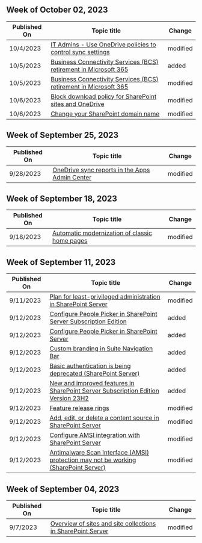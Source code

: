 <!-- This file is generated automatically each week. Changes made to this file will be overwritten.-->



## Week of October 02, 2023


| Published On |Topic title | Change |
|------|------------|--------|
| 10/4/2023 | [IT Admins - Use OneDrive policies to control sync settings](/SharePoint/use-group-policy) | modified |
| 10/5/2023 | [Business Connectivity Services (BCS) retirement in Microsoft 365](/SharePoint/business-connectivity-services-retirement) | added |
| 10/5/2023 | [Business Connectivity Services (BCS) retirement in Microsoft 365](/SharePoint/business-connectivity-services-retirement) | modified |
| 10/6/2023 | [Block download policy for SharePoint sites and OneDrive](/SharePoint/block-download-from-sites) | modified |
| 10/6/2023 | [Change your SharePoint domain name](/SharePoint/change-your-sharepoint-domain-name) | modified |


## Week of September 25, 2023


| Published On |Topic title | Change |
|------|------------|--------|
| 9/28/2023 | [OneDrive sync reports in the Apps Admin Center](/SharePoint/sync-health) | modified |


## Week of September 18, 2023


| Published On |Topic title | Change |
|------|------------|--------|
| 9/18/2023 | [Automatic modernization of classic home pages](/SharePoint/disable-auto-modernization-classic-home-pages) | modified |


## Week of September 11, 2023


| Published On |Topic title | Change |
|------|------------|--------|
| 9/11/2023 | [Plan for least-privileged administration in SharePoint Server](/SharePoint/security-for-sharepoint-server/plan-for-least-privileged-administration) | modified |
| 9/12/2023 | [Configure People Picker in SharePoint Server Subscription Edition](/SharePoint/administration/configure-people-picker-subscription-edition) | added |
| 9/12/2023 | [Configure People Picker in SharePoint Server](/SharePoint/administration/configure-people-picker) | added |
| 9/12/2023 | [Custom branding in Suite Navigation Bar](/SharePoint/sites/custom-branding-in-suite-bar) | added |
| 9/12/2023 | [Basic authentication is being deprecated (SharePoint Server)](/SharePoint/technical-reference/basic-auth-is-being-deprecated) | added |
| 9/12/2023 | [New and improved features in SharePoint Server Subscription Edition Version 23H2](/SharePoint/what-s-new/new-and-improved-features-in-sharepoint-server-subscription-edition-23h2-release) | added |
| 9/12/2023 | [Feature release rings](/SharePoint/administration/feature-release-rings) | modified |
| 9/12/2023 | [Add, edit, or delete a content source in SharePoint Server](/SharePoint/search/add-edit-or-delete-a-content-source) | modified |
| 9/12/2023 | [Configure AMSI integration with SharePoint Server](/SharePoint/security-for-sharepoint-server/configure-amsi-integration) | modified |
| 9/12/2023 | [Antimalware Scan Interface (AMSI) protection may not be working (SharePoint Server)](/SharePoint/technical-reference/amsi-protection-may-not-be-working) | modified |


## Week of September 04, 2023


| Published On |Topic title | Change |
|------|------------|--------|
| 9/7/2023 | [Overview of sites and site collections in SharePoint Server](/SharePoint/sites/sites-and-site-collections-overview) | modified |
